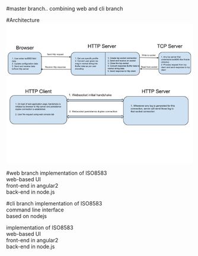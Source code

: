 #master branch.. combining web and cli branch

#Architecture
<img src="https://github.com/krvikash35/iso8583_tcp/blob/master/web/server/public/image/iso8583_arch.png">

#web branch
implementation of ISO8583 <br />
web-based UI <br />
front-end in angular2 <br />
back-end in node.js <br />


#cli branch
implementation of ISO8583 <br />
command line interface <br />
based on nodejs <br />

implementation of ISO8583 <br/>
web-based UI <br/>
front-end in angular2 <br/>
back-end in node.js <br/>
